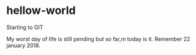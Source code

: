 # hellow-world
Starting to GIT

My worst day of life is still pending but so far,m today is it. Remember 22 january 2018.
